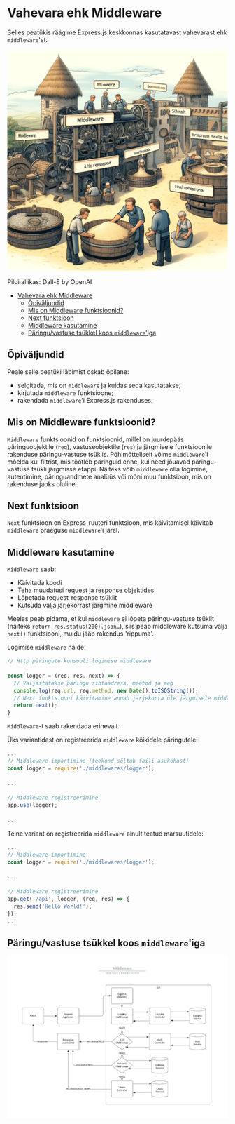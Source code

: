 # Vahevara ehk Middleware

Selles peatükis räägime Express.js keskkonnas kasutatavast vahevarast ehk `middleware`'st.

![Middleware](Middleware.webp)

Pildi allikas: Dall-E by OpenAI

- [Vahevara ehk Middleware](#vahevara-ehk-middleware)
  - [Õpiväljundid](#õpiväljundid)
  - [Mis on Middleware funktsioonid?](#mis-on-middleware-funktsioonid)
  - [Next funktsioon](#next-funktsioon)
  - [Middleware kasutamine](#middleware-kasutamine)
  - [Päringu/vastuse tsükkel koos `middleware`'iga](#päringuvastuse-tsükkel-koos-middlewareiga)

## Õpiväljundid

Peale selle peatüki läbimist oskab õpilane:

- selgitada, mis on `middleware` ja kuidas seda kasutatakse;
- kirjutada `middleware` funktsioone;
- rakendada `middleware`'i Express.js rakenduses.

## Mis on Middleware funktsioonid?

`Middleware` funktsioonid on funktsioonid, millel on juurdepääs päringuobjektile (`req`), vastuseobjektile (`res`) ja järgmisele funktsioonile rakenduse päringu-vastuse tsüklis. Põhimõtteliselt võime `middleware`'i mõelda kui filtrist, mis töötleb päringuid enne, kui need jõuavad päringu-vastuse tsükli järgmisse etappi. Näiteks võib `middleware` olla logimine, autentimine, päringuandmete analüüs või mõni muu funktsioon, mis on rakenduse jaoks oluline.

## Next funktsioon

`Next` funktsioon on Express-ruuteri funktsioon, mis käivitamisel käivitab `middleware` praeguse `middleware`’i järel.

## Middleware kasutamine

`Middleware` saab:

- Käivitada koodi
- Teha muudatusi request ja response objektides
- Lõpetada request-response tsüklit
- Kutsuda välja järjekorrast järgmine middleware

Meeles peab pidama, et kui `middleware` ei lõpeta päringu-vastuse tsüklit (näiteks `return res.status(200).json…`), siis peab middleware kutsuma välja `next()` funktsiooni, muidu jääb rakendus 'rippuma'.

Logimise `middleware` näide:

```javascript
// Http päringute konsooli logimise middleware

const logger = (req, res, next) => {
  // Väljastatakse päringu sihtaadress, meetod ja aeg
  console.log(req.url, req.method, new Date().toISOString());
  // Next funktsiooni käivitamine annab järjekorra üle järgmisele middleware'le
  return next();
}
```

`Middleware`-t saab rakendada erinevalt.

Üks variantidest on registreerida `middleware` kõikidele päringutele:

```javascript
...
// Middleware importimine (teekond sõltub faili asukohast)
const logger = require('./middlewares/logger');

...

// Middleware registreerimine
app.use(logger);

...
```

Teine variant on registreerida `middleware` ainult teatud marsuutidele:

```javascript
...
// Middleware importimine
const logger = require('./middlewares/logger');

...

// Middleware registreerimine
app.get('/api', logger, (req, res) => {
  res.send('Hello World!');
});
...
```

## Päringu/vastuse tsükkel koos `middleware`'iga

![Middelware](./middleware.png)
